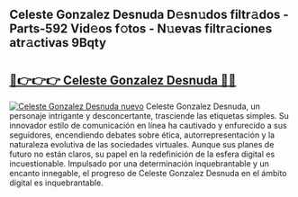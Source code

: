 ## Celeste Gonzalez Desnuda D𝚎sn𝚞dos filtr𝚊dos - Parts-592 Vid𝚎os f𝚘tos - N𝚞evas filtr𝚊ciones atr𝚊ctivas 9Bqty

# <h2><a href="http://mbc0pf.tromn.icu/?c=Celeste+Gonzalez+Desnuda">🔗👉👉👉 Celeste Gonzalez Desnuda 🔗🔗</a></h2>

[![Celeste Gonzalez Desnuda nuevo](https://i.imgur.com/pEAQMta.gif)](http://mbc0pf.tromn.icu/?c=Celeste+Gonzalez+Desnuda)
Celeste Gonzalez Desnuda, un personaje intrigante y desconcertante, trasciende las etiquetas simples. Su innovador estilo de comunicación en línea ha cautivado y enfurecido a sus seguidores, encendiendo debates sobre ética, autorrepresentación y la naturaleza evolutiva de las sociedades virtuales. Aunque sus planes de futuro no están claros, su papel en la redefinición de la esfera digital es incuestionable. Impulsado por una determinación inquebrantable y un encanto innegable, el progreso de Celeste Gonzalez Desnuda en el ámbito digital es inquebrantable.
